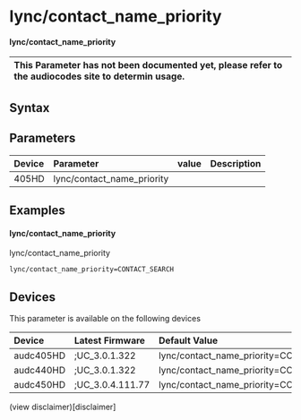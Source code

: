 ﻿---
description: lync/contact_name_priority
search: false
---

# lync/contact_name_priority

#### lync/contact_name_priority


| This Parameter has not been documented yet, please refer to the audiocodes site to determin usage.  | 
| :--- |

## Syntax

## Parameters
|Device|Parameter|value|Description|
|:---|:---|:---|:---|
| 405HD | lync/contact_name_priority |  |  |

## Examples
#### lync/contact_name_priority

lync/contact_name_priority

```
lync/contact_name_priority=CONTACT_SEARCH
```

## Devices
This parameter is available on the following devices

| Device | Latest Firmware | Default Value |
|:---|:---|:---|
| audc405HD | ;UC_3.0.1.322 | lync/contact_name_priority=CONTACT_SEARCH 
| audc440HD | ;UC_3.0.1.322 | lync/contact_name_priority=CONTACT_SEARCH 
| audc450HD | ;UC_3.0.4.111.77 | lync/contact_name_priority=CONTACT_SEARCH 

(view disclaimer)[disclaimer]
